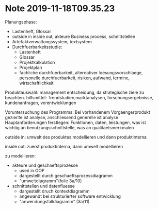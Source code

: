 Note 2019-11-18T09.35.23
========================
Planungsphase:

* Lastenheft, Glossar
* outside in inside out, akteure Business process, schnittstellen
* Artefaktverwaltungssystem, textsystem
* Durchfuerbarkeitsstudie:
	* Lastenheft
	* Glossar
	* Projektkalkulation
	* Projektplan
	* fachliche durchfuerbarkeit, alternativer loesungsvorschlaege, personelle durchfuerbarkeit, risiken, aufwand, termine, wirtschaftlichkeit


Produktauswahl: management entscheidung, da strategische ziele zu beachten. 
hilfsmittel: Trendstudien,marktanalysen, forschungsergebnisse, kundenanfragen, vorentwicklungen

Voruntersuchung des Programms:
Bei vorhandenem Vorgaengerprodukt gezierlte ist analyse, anschliessend generelle ist analyse
Hauptanforderungen ferstlegen: Funktionen, daten, leistungen, was ist wichtig an benutzungsschnittstelle, was an qualitaetsmerkmalen


outside in:
umwelt des produktes modellieren und dann produktinterna

inside out:
zuerst produktinterna, dann umwelt modellieren

zu modellieren: 

* akteure und geschaeftsprozesse
	* used in OOP
	* dargestellt durch geschaeftsprozessdiagramm
	* "umweltdiagramm"(folie 3a/10)
* schnittstellen und datenfluesse
	* dargestellt druch kontextdiagramm
	* angewandt bei strukturierter software entwicklung
	* "anwendungsfalldiagramm" (3a/11)



